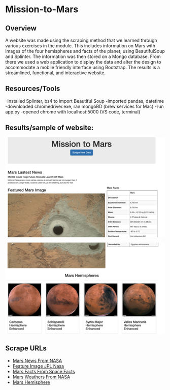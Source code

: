 # Mission-to-Mars

## Overview
A website was made using the scraping method that we learned through various exercises in the module. This includes information on Mars with images of the four hemispheres and facts of the planet, using BeautifulSoup and Splinter. The information was then stored on a Mongo database. From there we used a web application to display the data and alter the design to accommodate a mobile friendly interface using Bootstrap. The results is a streamlined, functional, and interactive website.  
## Resources/Tools
-Installed Splinter, bs4 to import Beautiful Soup
-imported pandas, datetime
-downloaded chromedriver.exe, ran mongoBD (brew services for Mac)
-run app.py
-opened chrome with localhost:5000 (VS code, terminal)

## Results/sample of website:
![](https://github.com/holleyvoegtle/Mission-to-Mars/blob/main/images/image1.png)

![](https://github.com/holleyvoegtle/Mission-to-Mars/blob/main/images/image2.png)

## Scrape URLs
* [Mars News From NASA]( https://mars.nasa.gov/news/ "Text")
* [Feature Image JPL Nasa]( https://www.jpl.nasa.gov/spaceimages/?search=&category=Mars "Feature-Image")
* [Mars Facts From Space Facts]( http://space-facts.com/mars/ "Table")
* [Mars Weathers From NASA]( https://mars.nasa.gov/insight/weather/ "Text")
* [Mars Hemisphere]( https://astrogeology.usgs.gov/search/results?q=hemisphere+enhanced&k1=target&v1=Mars "Images")
